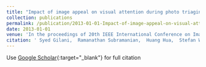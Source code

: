 ```yaml
---
title: "Impact of image appeal on visual attention during photo triaging"
collection: publications
permalink: /publication/2013-01-01-Impact-of-image-appeal-on-visual-attention-during-photo-triaging
date: 2013-01-01
venue: 'In the proceedings of 20th IEEE International Conference on Image Processing - ICIP'
citation: ' Syed Gilani,  Ramanathan Subramanian,  Huang Hua,  Stefan Winkler,  ShihCheng Yen, &quot;Impact of image appeal on visual attention during photo triaging.&quot; In the proceedings of 20th IEEE International Conference on Image Processing - ICIP, 2013.'
---
```

Use [Google Scholar](https://scholar.google.com/scholar?q=Impact+of+image+appeal+on+visual+attention+during+photo+triaging){:target="_blank"} for full citation